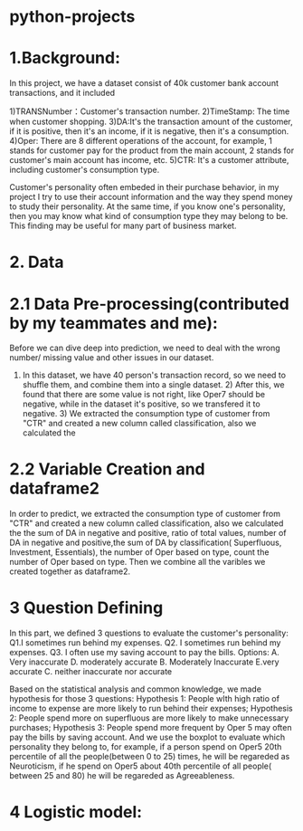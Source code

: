 # python-projects
# 1.Background:
In this project, we have a dataset consist of 40k customer bank account transactions, and it included 

1)TRANSNumber：Customer's transaction number.
2)TimeStamp: The time when customer shopping. 
3)DA:It's the transaction amount of the customer, if it is positive, then it's an income, if it is negative, then it's a consumption.
4)Oper: There are 8 different operations of the account, for example, 1 stands for customer pay for the product from the main account, 2 stands for customer's main account has income, etc. 
5)CTR: It's a customer attribute, including customer's consumption type.

Customer's personality often embeded in their purchase behavior, in my project I try to use their account information and the way they spend money to study their personality. At the same time, if you know one's personality, then you may know what kind of consumption type they may belong to be. This finding may be useful for many part of business market.

# 2. Data 
# 2.1 Data Pre-processing(contributed by my teammates and me):
Before we can dive deep into prediction, we need to deal with the wrong number/ missing value and other issues in our dataset.
1) In this dataset, we have 40 person's transaction record, so we need to shuffle them, and combine them into a single dataset. 2) After this, we found that there are some value is not right, like Oper7 should be negative, while in the dataset it's positive, so we transfered it to negative. 3) We extracted the consumption type of customer from "CTR" and created a new column called classification, also we calculated the 

# 2.2 Variable Creation and dataframe2
In order to predict, we extracted the consumption type of customer from "CTR" and created a new column called classification, also we calculated the the sum of DA in negative and positive, ratio of total values, number of DA in negative and positive,the sum of DA by classification( Superfluous, Investment, Essentials), the number of Oper based on type, count the number of Oper based on type. Then we combine all the varibles we created together as dataframe2.

# 3 Question Defining
In this part, we defined 3 questions to evaluate the customer's personality: Q1.I sometimes run behind my expenses. Q2. I sometimes run behind my expenses. Q3. I often use my saving account to pay the bills.
Options:
A. Very inaccurate 					D. moderately accurate 
B. Moderately Inaccurate 				E.very accurate
C. neither inaccurate nor accurate 

Based on the statistical analysis and common knowledge, we made hypothesis for those 3 questions:
Hypothesis 1: People wIth high ratio of income to expense are more likely to run behind their expenses;
Hypothesis 2: People spend more on superfluous are more likely to make unnecessary purchases;
Hypothesis 3: People spend more frequent by Oper 5 may often pay the bills by saving account.
And we use the boxplot to evaluate which personality they belong to, for example, if a person spend on Oper5 20th percentile of all the people(between 0 to 25) times, he will be regareded as Neuroticism, if he spend on Oper5 about 40th percentile of all people( between 25 and 80) he will be regareded as Agreeableness.

# 4 Logistic model:







 




